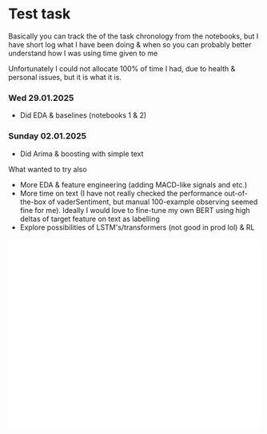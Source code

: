 # Test task

Basically you can track the of the task chronology from the notebooks, but I have short log what I have been doing & when so you can probably better understand how I was using time given to me

Unfortunately I could not allocate 100% of time I had, due to health & personal issues, but it is what it is.

### Wed 29.01.2025

* Did EDA & baselines (notebooks 1 & 2)

### Sunday 02.01.2025

* Did Arima & boosting with simple text

What wanted to try also
* More EDA & feature engineering (adding MACD-like signals and etc.)
* More time on text (I have not really checked the performance out-of-the-box of vaderSentiment, but manual 100-example observing seemed fine for me). Ideally I would love to fine-tune my own BERT using high deltas of target feature on text as labelling
* Explore possibilities of LSTM's/transformers (not good in prod lol) & RL

![Project Logo](images/final_results.png)
